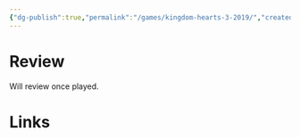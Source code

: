 ```yaml
---
{"dg-publish":true,"permalink":"/games/kingdom-hearts-3-2019/","created":"2024-10-08","updated":"2024-10-08"}
---
```



# Review

Will review once played.

# Links
